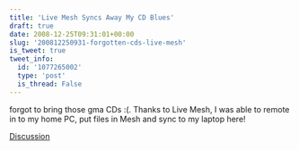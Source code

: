 ```yaml
---
title: 'Live Mesh Syncs Away My CD Blues'
draft: true
date: 2008-12-25T09:31:01+00:00
slug: '200812250931-forgotten-cds-live-mesh'
is_tweet: true
tweet_info:
  id: '1077265002'
  type: 'post'
  is_thread: False
---
```




forgot to bring those gma CDs :(. Thanks to Live Mesh, I was able to remote in to my home PC, put files in Mesh and sync to my laptop here!

[Discussion](https://x.com/sytelus/status/1077265002)
